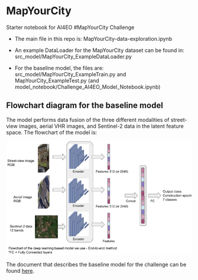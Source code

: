 # MapYourCity
Starter notebook for AI4EO #MapYourCity Challenge

 - The main file in this repo is: MapYourCity-data-exploration.ipynb

 - An example DataLoader for the MapYourCity dataset can be found in: src_model/MapYourCity_ExampleDataLoader.py

 - For the baseline model, the files are: src_model/MapYourCity_ExampleTrain.py and MapYourCity_ExampleTest.py (and model_notebook/Challenge_AI4EO_Model_Notebook.ipynb)

## Flowchart diagram for the baseline model

The model performs data fusion of the three different modalities of street-view images, aerial VHR images, and Sentinel-2 data in the latent feature space. The flowchart of the model is:

![plot](./Figures/DiagramFlowchart.png)

The document that describes the baseline model for the challenge can be found [here](https://drive.google.com/file/d/1WriDmQDS81aUMNzQIB8ztZ59pfTUg-sI/view?usp=sharing).

